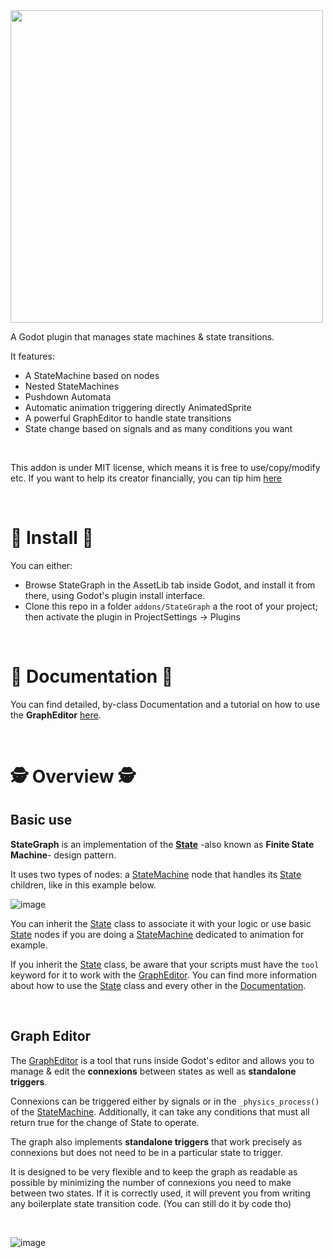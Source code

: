 <img src="https://user-images.githubusercontent.com/34774144/172344454-a01503ce-8cf5-40f8-9d0f-5da0fe3ee189.svg" width="500" align="middle">


A Godot plugin that manages state machines &amp; state transitions.


It features:
- A StateMachine based on nodes
- Nested StateMachines
- Pushdown Automata
- Automatic animation triggering directly AnimatedSprite
- A powerful GraphEditor to handle state transitions
- State change based on signals and as many conditions you want

<br>

This addon is under MIT license, which means it is free to use/copy/modify etc.
If you want to help its creator financially, you can tip him [here](https://ko-fi.com/babadesbois)


<br>

# 💾 Install 💾

You can either:

- Browse StateGraph in the AssetLib tab inside Godot, and install it from there, using Godot's plugin install interface.
- Clone this repo in a folder `addons/StateGraph` a the root of your project; then activate the plugin in ProjectSettings -> Plugins

<br>

# 📃 Documentation 📃

You can find detailed, by-class Documentation and a tutorial on how to use the **GraphEditor** [here](https://github.com/MrBSmith/StateGraph/wiki).

<br>

# 🕵️ Overview 🕵️


## Basic use

**StateGraph** is an implementation of the **[State](https://refactoring.guru/design-patterns/state)** -also known as **Finite State Machine**- design pattern. 

It uses two types of nodes: a [StateMachine](https://github.com/MrBSmith/StateGraph/wiki/StateMachine) node that handles its [State](https://github.com/MrBSmith/StateGraph/wiki/State) children, like in this example below.

![image](https://user-images.githubusercontent.com/34774144/168663500-d85902a7-96de-4b74-87e6-ab8953ec8081.png)

You can inherit the [State](https://github.com/MrBSmith/StateGraph/wiki/State) class to associate it with your logic or use basic [State](https://github.com/MrBSmith/StateGraph/wiki/State) nodes if you are doing a [StateMachine](https://github.com/MrBSmith/StateGraph/wiki/StateMachine) dedicated to animation for example.

If you inherit the [State](wiki/State) class, be aware that your scripts must have the `tool` keyword for it to work with the [GraphEditor](https://github.com/MrBSmith/StateGraph/wiki/GraphEditor).
You can find more information about how to use the [State](https://github.com/MrBSmith/StateGraph/wiki/State) class and every other in the [Documentation](https://github.com/MrBSmith/StateGraph/wiki).

<br>

## Graph Editor

The [GraphEditor](https://github.com/MrBSmith/StateGraph/wiki/GraphEditor) is a tool that runs inside Godot's editor and allows you to manage & edit the **connexions** between states as well as **standalone triggers**.

Connexions can be triggered either by signals or in the `_physics_process()` of the [StateMachine](https://github.com/MrBSmith/StateGraph/wiki/StateMachine).
Additionally, it can take any conditions that must all return true for the change of State to operate.

The graph also implements **standalone triggers** that work precisely as connexions but does not need to be in a particular state to trigger.

It is designed to be very flexible and to keep the graph as readable as possible by minimizing the number of connexions you need to make between two states.
If it is correctly used, it will prevent you from writing any boilerplate state transition code. (You can still do it by code tho)

<br>

![image](https://user-images.githubusercontent.com/34774144/168672838-53596f4f-8516-4f88-906d-97b274e2860a.png)

